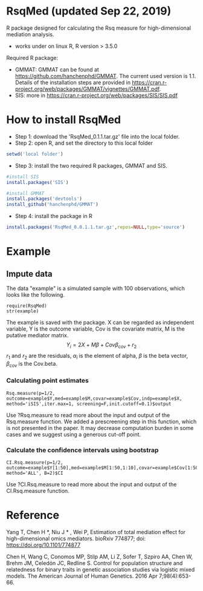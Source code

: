 # RsqMed (updated Sep 22, 2019)
R package designed for calculating the Rsq measure for high-dimensional mediation analysis. 
* works under on linux R, R version > 3.5.0

Required R package:
* GMMAT: GMMAT can be found at https://github.com/hanchenphd/GMMAT. The current used version is 1.1. Details of the installation steps are provided in https://cran.r-project.org/web/packages/GMMAT/vignettes/GMMAT.pdf.
* SIS: more in https://cran.r-project.org/web/packages/SIS/SIS.pdf


# How to install RsqMed
* Step 1: download the 'RsqMed_0.1.1.tar.gz' file into the local folder.
* Step 2: open R, and set the directory to this local folder 
 ```r
 setwd('local folder')
 ```
 
* Step 3: install the two required R packages, GMMAT and SIS. 
 ```r
 #install SIS
install.packages('SIS')

#install GMMAT
install.packages('devtools')
install_github('hanchenphd/GMMAT')
 ```
* Step 4: install the package in R
```r
install.packages('RsqMed_0.0.1.1.tar.gz',repos=NULL,type='source')
```

# Example  
## Impute data
The data "example" is a simulated sample with 100 observations, which looks like the following.
```{r, echo=FALSE}
require(RsqMed)
str(example)
```
The example is saved with the package. X can be regarded as independent variable, Y is the outcome variable, Cov is the covariate matrix, M is the putative mediator matrix.
$$Y_i = 2X + M\beta + Cov\beta_{cov} + r_2$$
$r_1$ and $r_2$ are the residuals, $\alpha_i$ is the element of alpha, $\beta$ is the beta vector, $\beta_{cov}$ is the Cov.beta.

### Calculating point estimates 
```{r, warning=FALSE, eval=F}
Rsq.measure(p=1/2, outcome=example$Y,med=example$M,covar=example$Cov,indp=example$X, method='iSIS',iter.max=1, screening=F,init.cutoff=0.1)$output
```
Use ?Rsq.measure to read more about the input and output of the Rsq.measure function. We added a prescreening step in this function, which is not presented in the paper. It may decrease computation burden in some cases and we suggest using a generous cut-off point.

### Calculate the confidence intervals using bootstrap
```{r, message=FALSE, warning=FALSE, eval=F}
CI.Rsq.measure(p=1/2, outcome=example$Y[1:50],med=example$M[1:50,1:10],covar=example$Cov[1:50,],indp=example$X[1:50], method='ALL', B=2)$CI
```
Use ?CI.Rsq.measure to read more about the input and output of the CI.Rsq.measure function.

# Reference
Yang T, Chen H *, Niu J * , Wei P, Estimation of total mediation effect for high-dimensional omics mediators. bioRxiv 774877; doi: https://doi.org/10.1101/774877

Chen H, Wang C, Conomos MP, Stilp AM, Li Z, Sofer T, Szpiro AA, Chen W, Brehm JM, Celedón JC, Redline S. Control for population structure and relatedness for binary traits in genetic association studies via logistic mixed models. The American Journal of Human Genetics. 2016 Apr 7;98(4):653-66.
